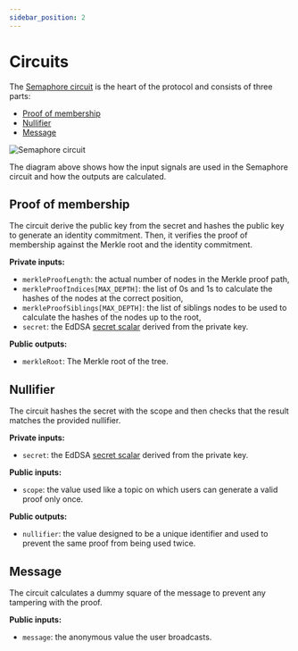 ```yaml
---
sidebar_position: 2
---
```


# Circuits

The [Semaphore circuit](https://github.com/semaphore-protocol/semaphore/tree/feat/semaphore-v4/packages/circuits/semaphore.circom) is the heart of the protocol and consists of three parts:

-   [Proof of membership](#proof-of-membership)
-   [Nullifier](#nullifier)
-   [Message](#message)

![Semaphore circuit](https://github.com/semaphore-protocol/semaphore/raw/feat/semaphore-v4/packages/circuits/scheme.png)

The diagram above shows how the input signals are used in the Semaphore circuit and how the outputs are calculated.

## Proof of membership

The circuit derive the public key from the secret and hashes the public key to generate an identity commitment. Then, it verifies the proof of membership against the Merkle root and the identity commitment.

**Private inputs:**

-   `merkleProofLength`: the actual number of nodes in the Merkle proof path,
-   `merkleProofIndices[MAX_DEPTH]`: the list of 0s and 1s to calculate the hashes of the nodes at the correct position,
-   `merkleProofSiblings[MAX_DEPTH]`: the list of siblings nodes to be used to calculate the hashes of the nodes up to the root,
-   `secret`: the EdDSA [secret scalar](https://www.rfc-editor.org/rfc/rfc8032#section-5.1.5) derived from the private key.

**Public outputs:**

-   `merkleRoot`: The Merkle root of the tree.

## Nullifier

The circuit hashes the secret with the scope and then checks that the result matches the provided nullifier.

**Private inputs:**

-   `secret`: the EdDSA [secret scalar](https://www.rfc-editor.org/rfc/rfc8032#section-5.1.5) derived from the private key.

**Public inputs:**

-   `scope`: the value used like a topic on which users can generate a valid proof only once.

**Public outputs:**

-   `nullifier`: the value designed to be a unique identifier and used to prevent the same proof from being used twice.

## Message

The circuit calculates a dummy square of the message to prevent any tampering with the proof.

**Public inputs:**

-   `message`: the anonymous value the user broadcasts.
